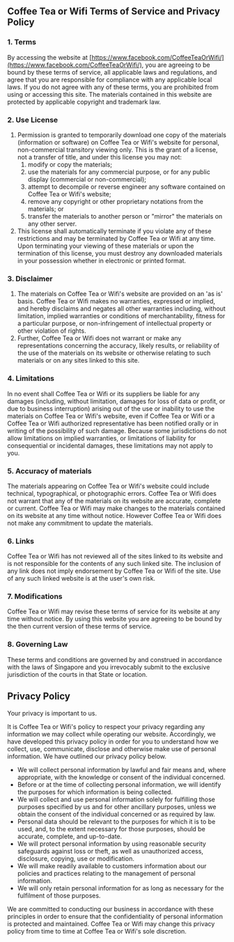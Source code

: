 ## Coffee Tea or Wifi Terms of Service and Privacy Policy

### 1\. Terms

By accessing the website at [https://www.facebook.com/CoffeeTeaOrWifi/](https://www.facebook.com/CoffeeTeaOrWifi/), you are agreeing to be bound by these terms of service, all applicable laws and regulations, and agree that you are responsible for compliance with any applicable local laws. If you do not agree with any of these terms, you are prohibited from using or accessing this site. The materials contained in this website are protected by applicable copyright and trademark law.

### 2\. Use License

1.  Permission is granted to temporarily download one copy of the materials (information or software) on Coffee Tea or Wifi's website for personal, non-commercial transitory viewing only. This is the grant of a license, not a transfer of title, and under this license you may not:
    1.  modify or copy the materials;
    2.  use the materials for any commercial purpose, or for any public display (commercial or non-commercial);
    3.  attempt to decompile or reverse engineer any software contained on Coffee Tea or Wifi's website;
    4.  remove any copyright or other proprietary notations from the materials; or
    5.  transfer the materials to another person or "mirror" the materials on any other server.
2.  This license shall automatically terminate if you violate any of these restrictions and may be terminated by Coffee Tea or Wifi at any time. Upon terminating your viewing of these materials or upon the termination of this license, you must destroy any downloaded materials in your possession whether in electronic or printed format.

### 3\. Disclaimer

1.  The materials on Coffee Tea or Wifi's website are provided on an 'as is' basis. Coffee Tea or Wifi makes no warranties, expressed or implied, and hereby disclaims and negates all other warranties including, without limitation, implied warranties or conditions of merchantability, fitness for a particular purpose, or non-infringement of intellectual property or other violation of rights.
2.  Further, Coffee Tea or Wifi does not warrant or make any representations concerning the accuracy, likely results, or reliability of the use of the materials on its website or otherwise relating to such materials or on any sites linked to this site.

### 4\. Limitations

In no event shall Coffee Tea or Wifi or its suppliers be liable for any damages (including, without limitation, damages for loss of data or profit, or due to business interruption) arising out of the use or inability to use the materials on Coffee Tea or Wifi's website, even if Coffee Tea or Wifi or a Coffee Tea or Wifi authorized representative has been notified orally or in writing of the possibility of such damage. Because some jurisdictions do not allow limitations on implied warranties, or limitations of liability for consequential or incidental damages, these limitations may not apply to you.

### 5\. Accuracy of materials

The materials appearing on Coffee Tea or Wifi's website could include technical, typographical, or photographic errors. Coffee Tea or Wifi does not warrant that any of the materials on its website are accurate, complete or current. Coffee Tea or Wifi may make changes to the materials contained on its website at any time without notice. However Coffee Tea or Wifi does not make any commitment to update the materials.

### 6\. Links

Coffee Tea or Wifi has not reviewed all of the sites linked to its website and is not responsible for the contents of any such linked site. The inclusion of any link does not imply endorsement by Coffee Tea or Wifi of the site. Use of any such linked website is at the user's own risk.

### 7\. Modifications

Coffee Tea or Wifi may revise these terms of service for its website at any time without notice. By using this website you are agreeing to be bound by the then current version of these terms of service.

### 8\. Governing Law

These terms and conditions are governed by and construed in accordance with the laws of Singapore and you irrevocably submit to the exclusive jurisdiction of the courts in that State or location.

## Privacy Policy

Your privacy is important to us.

It is Coffee Tea or Wifi's policy to respect your privacy regarding any information we may collect while operating our website. Accordingly, we have developed this privacy policy in order for you to understand how we collect, use, communicate, disclose and otherwise make use of personal information. We have outlined our privacy policy below.

*   We will collect personal information by lawful and fair means and, where appropriate, with the knowledge or consent of the individual concerned.
*   Before or at the time of collecting personal information, we will identify the purposes for which information is being collected.
*   We will collect and use personal information solely for fulfilling those purposes specified by us and for other ancillary purposes, unless we obtain the consent of the individual concerned or as required by law.
*   Personal data should be relevant to the purposes for which it is to be used, and, to the extent necessary for those purposes, should be accurate, complete, and up-to-date.
*   We will protect personal information by using reasonable security safeguards against loss or theft, as well as unauthorized access, disclosure, copying, use or modification.
*   We will make readily available to customers information about our policies and practices relating to the management of personal information.
*   We will only retain personal information for as long as necessary for the fulfilment of those purposes.

We are committed to conducting our business in accordance with these principles in order to ensure that the confidentiality of personal information is protected and maintained. Coffee Tea or Wifi may change this privacy policy from time to time at Coffee Tea or Wifi's sole discretion.